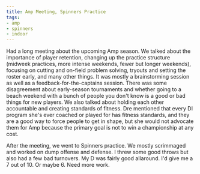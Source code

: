 ```yaml
---
title: Amp Meeting, Spinners Practice
tags:
- amp
- spinners
- indoor
---
```


Had a long meeting about the upcoming Amp season. We talked about the importance of player retention, changing up the practice structure (midweek practices, more intense weekends, fewer but longer weekends), focusing on cutting and on-field problem solving, tryouts and setting the roster early, and many other things. It was mostly a brainstorming session as well as a feedback-for-the-captains session. There was some disagreement about early-season tournaments and whether going to a beach weekend with a bunch of people you don't know is a good or bad things for new players. We also talked about holding each other accountable and creating standards of fitness. Dre mentioned that every DI program she's ever coached or played for has fitness standards, and they are a good way to force people to get in shape, but she would not advocate them for Amp because the primary goal is not to win a championship at any cost.

After the meeting, we went to Spinners practice. We mostly scrimmaged and worked on dump offense and defense. I threw some good throws but also had a few bad turnovers. My D was fairly good allaround. I'd give me a 7 out of 10. Or maybe 6. Need more work.
